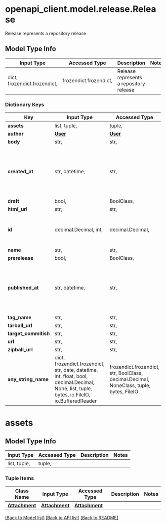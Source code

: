 # openapi_client.model.release.Release

Release represents a repository release

## Model Type Info
Input Type | Accessed Type | Description | Notes
------------ | ------------- | ------------- | -------------
dict, frozendict.frozendict,  | frozendict.frozendict,  | Release represents a repository release | 

### Dictionary Keys
Key | Input Type | Accessed Type | Description | Notes
------------ | ------------- | ------------- | ------------- | -------------
**[assets](#assets)** | list, tuple,  | tuple,  |  | [optional] 
**author** | [**User**](User.md) | [**User**](User.md) |  | [optional] 
**body** | str,  | str,  |  | [optional] 
**created_at** | str, datetime,  | str,  |  | [optional] value must conform to RFC-3339 date-time
**draft** | bool,  | BoolClass,  |  | [optional] 
**html_url** | str,  | str,  |  | [optional] 
**id** | decimal.Decimal, int,  | decimal.Decimal,  |  | [optional] value must be a 64 bit integer
**name** | str,  | str,  |  | [optional] 
**prerelease** | bool,  | BoolClass,  |  | [optional] 
**published_at** | str, datetime,  | str,  |  | [optional] value must conform to RFC-3339 date-time
**tag_name** | str,  | str,  |  | [optional] 
**tarball_url** | str,  | str,  |  | [optional] 
**target_commitish** | str,  | str,  |  | [optional] 
**url** | str,  | str,  |  | [optional] 
**zipball_url** | str,  | str,  |  | [optional] 
**any_string_name** | dict, frozendict.frozendict, str, date, datetime, int, float, bool, decimal.Decimal, None, list, tuple, bytes, io.FileIO, io.BufferedReader | frozendict.frozendict, str, BoolClass, decimal.Decimal, NoneClass, tuple, bytes, FileIO | any string name can be used but the value must be the correct type | [optional]

# assets

## Model Type Info
Input Type | Accessed Type | Description | Notes
------------ | ------------- | ------------- | -------------
list, tuple,  | tuple,  |  | 

### Tuple Items
Class Name | Input Type | Accessed Type | Description | Notes
------------- | ------------- | ------------- | ------------- | -------------
[**Attachment**](Attachment.md) | [**Attachment**](Attachment.md) | [**Attachment**](Attachment.md) |  | 

[[Back to Model list]](../../README.md#documentation-for-models) [[Back to API list]](../../README.md#documentation-for-api-endpoints) [[Back to README]](../../README.md)

